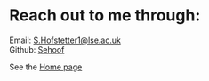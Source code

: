 # Reach out to me through:

Email: [S.Hofstetter1@lse.ac.uk](mailto:S.Hofstetter1@lse.ac.uk)<br/>
Github: [Sehoof](https://github.com/sehoof)

See the [Home page](/README.md)

